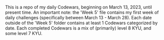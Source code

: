 This is a repo of my daily Codewars, beginning on March 13, 2023, until present time. An important note: the 'Week 5' file contains my first week of daily challenges (specifically between March 13 - March 28). Each date outside of the 'Week 5' folder contains at least 1 Codewars categorized by date. Each completed Codewars is a mix of (primarily) level 8 KYU, and some level 7 KYU.